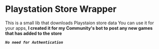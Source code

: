 # Playstation Store Wrapper

This is a small lib that downloads Playstaion store data
You can use it for your apps, **I created it for my Community's bot to post any new games that has added to the store**

**_`No need for Authentication`_**
